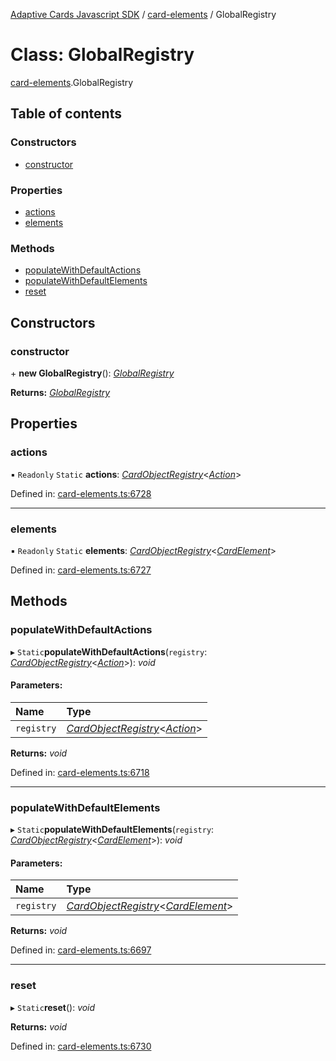[Adaptive Cards Javascript SDK](../README.md) / [card-elements](../modules/card_elements.md) / GlobalRegistry

# Class: GlobalRegistry

[card-elements](../modules/card_elements.md).GlobalRegistry

## Table of contents

### Constructors

- [constructor](card_elements.globalregistry.md#constructor)

### Properties

- [actions](card_elements.globalregistry.md#actions)
- [elements](card_elements.globalregistry.md#elements)

### Methods

- [populateWithDefaultActions](card_elements.globalregistry.md#populatewithdefaultactions)
- [populateWithDefaultElements](card_elements.globalregistry.md#populatewithdefaultelements)
- [reset](card_elements.globalregistry.md#reset)

## Constructors

### constructor

\+ **new GlobalRegistry**(): [_GlobalRegistry_](card_elements.globalregistry.md)

**Returns:** [_GlobalRegistry_](card_elements.globalregistry.md)

## Properties

### actions

▪ `Readonly` `Static` **actions**: [_CardObjectRegistry_](registry.cardobjectregistry.md)<[_Action_](card_elements.action.md)\>

Defined in: [card-elements.ts:6728](https://github.com/microsoft/AdaptiveCards/blob/0938a1f10/source/nodejs/adaptivecards/src/card-elements.ts#L6728)

---

### elements

▪ `Readonly` `Static` **elements**: [_CardObjectRegistry_](registry.cardobjectregistry.md)<[_CardElement_](card_elements.cardelement.md)\>

Defined in: [card-elements.ts:6727](https://github.com/microsoft/AdaptiveCards/blob/0938a1f10/source/nodejs/adaptivecards/src/card-elements.ts#L6727)

## Methods

### populateWithDefaultActions

▸ `Static`**populateWithDefaultActions**(`registry`: [_CardObjectRegistry_](registry.cardobjectregistry.md)<[_Action_](card_elements.action.md)\>): _void_

#### Parameters:

| Name       | Type                                                                                         |
| :--------- | :------------------------------------------------------------------------------------------- |
| `registry` | [_CardObjectRegistry_](registry.cardobjectregistry.md)<[_Action_](card_elements.action.md)\> |

**Returns:** _void_

Defined in: [card-elements.ts:6718](https://github.com/microsoft/AdaptiveCards/blob/0938a1f10/source/nodejs/adaptivecards/src/card-elements.ts#L6718)

---

### populateWithDefaultElements

▸ `Static`**populateWithDefaultElements**(`registry`: [_CardObjectRegistry_](registry.cardobjectregistry.md)<[_CardElement_](card_elements.cardelement.md)\>): _void_

#### Parameters:

| Name       | Type                                                                                                   |
| :--------- | :----------------------------------------------------------------------------------------------------- |
| `registry` | [_CardObjectRegistry_](registry.cardobjectregistry.md)<[_CardElement_](card_elements.cardelement.md)\> |

**Returns:** _void_

Defined in: [card-elements.ts:6697](https://github.com/microsoft/AdaptiveCards/blob/0938a1f10/source/nodejs/adaptivecards/src/card-elements.ts#L6697)

---

### reset

▸ `Static`**reset**(): _void_

**Returns:** _void_

Defined in: [card-elements.ts:6730](https://github.com/microsoft/AdaptiveCards/blob/0938a1f10/source/nodejs/adaptivecards/src/card-elements.ts#L6730)
